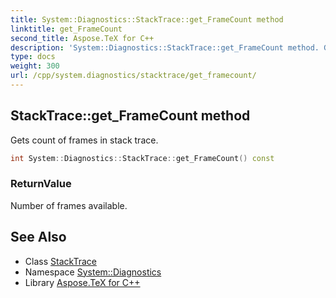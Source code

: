 ```yaml
---
title: System::Diagnostics::StackTrace::get_FrameCount method
linktitle: get_FrameCount
second_title: Aspose.TeX for C++
description: 'System::Diagnostics::StackTrace::get_FrameCount method. Gets count of frames in stack trace in C++.'
type: docs
weight: 300
url: /cpp/system.diagnostics/stacktrace/get_framecount/
---
```

## StackTrace::get_FrameCount method


Gets count of frames in stack trace.

```cpp
int System::Diagnostics::StackTrace::get_FrameCount() const
```


### ReturnValue

Number of frames available.

## See Also

* Class [StackTrace](../)
* Namespace [System::Diagnostics](../../)
* Library [Aspose.TeX for C++](../../../)
